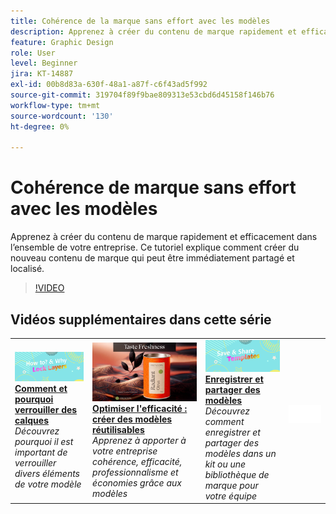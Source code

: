 ```yaml
---
title: Cohérence de la marque sans effort avec les modèles
description: Apprenez à créer du contenu de marque rapidement et efficacement dans toute votre entreprise
feature: Graphic Design
role: User
level: Beginner
jira: KT-14887
exl-id: 00b8d83a-630f-48a1-a87f-c6f43ad5f992
source-git-commit: 319704f89f9bae809313e53cbd6d45158f146b76
workflow-type: tm+mt
source-wordcount: '130'
ht-degree: 0%

---
```


# Cohérence de marque sans effort avec les modèles

Apprenez à créer du contenu de marque rapidement et efficacement dans l’ensemble de votre entreprise. Ce tutoriel explique comment créer du nouveau contenu de marque qui peut être immédiatement partagé et localisé.

>[!VIDEO](https://video.tv.adobe.com/v/3427099?quality=12&learn=on&hidetitle=true)

## Vidéos supplémentaires dans cette série

<table style="table-layout:fixed">
<tr>
    <td>
        <a href="lock-layers.md">
            <img alt="Comment et pourquoi verrouiller des calques" src="assets/lock-layers.png" />
        </a>
        <div>
            <a href="lock-layers.md"><strong>Comment et pourquoi verrouiller des calques</strong></a>
            </div>
            <em>Découvrez pourquoi il est important de verrouiller divers éléments de votre modèle</em>
            <br>
    </td>
    <td>
         <a href="create-templates.md">
            <img alt="Maximiser l’efficacité : créer des modèles réutilisables" src="assets/create-template.png" />
         </a>
         <div>
         <a href="create-templates.md"><strong>Optimiser l'efficacité : créer des modèles réutilisables</strong></a>
         </div>
         <em>Apprenez à apporter à votre entreprise cohérence, efficacité, professionnalisme et économies grâce aux modèles</em>
         <br>
   </td>
   <td>
         <a href="share-templates.md">
            <img alt="Enregistrer et partager des modèles" src="assets/share-templates.png" />
         </a>
         <div>
         <a href="share-templates.md"><strong>Enregistrer et partager des modèles</strong></a>
         </div>
         <em>Découvrez comment enregistrer et partager des modèles dans un kit ou une bibliothèque de marque pour votre équipe</em>
         <br>
   </td>
    <td>
      <img alt="Espaceur" src="../assets/Whitespacer.png" />
      <div>
      <br>
    </td>
</tr>
</table>
